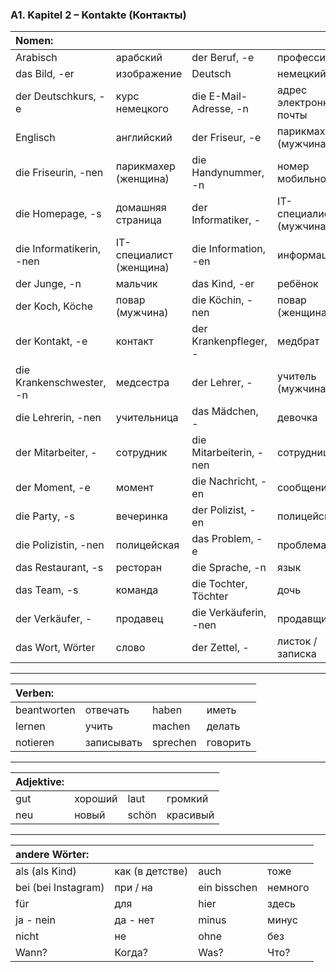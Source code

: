 ### A1. Kapitel 2 – Kontakte (Контакты)

| Nomen: ||||
|:---|:---|:---|:---|
| Arabisch | арабский | der Beruf, -e | профессия |
| das Bild, -er | изображение | Deutsch | немецкий |
| der Deutschkurs, -e | курс немецкого | die E-Mail-Adresse, -n | адрес электронной почты |
| Englisch | английский | der Friseur, -e | парикмахер (мужчина) |
| die Friseurin, -nen | парикмахер (женщина) | die Handynummer, -n | номер мобильного |
| die Homepage, -s | домашняя страница | der Informatiker, - | IT-специалист (мужчина) |
| die Informatikerin, -nen | IT-специалист (женщина) | die Information, -en | информация |
| der Junge, -n | мальчик | das Kind, -er | ребёнок |
| der Koch, Köche | повар (мужчина) | die Köchin, -nen | повар (женщина) |
| der Kontakt, -e | контакт | der Krankenpfleger, - | медбрат |
| die Krankenschwester, -n | медсестра | der Lehrer, - | учитель (мужчина) |
| die Lehrerin, -nen | учительница | das Mädchen, - | девочка |
| der Mitarbeiter, - | сотрудник | die Mitarbeiterin, -nen | сотрудница |
| der Moment, -e | момент | die Nachricht, -en | сообщение |
| die Party, -s | вечеринка | der Polizist, -en | полицейский |
| die Polizistin, -nen | полицейская | das Problem, -e | проблема |
| das Restaurant, -s | ресторан | die Sprache, -n | язык |
| das Team, -s | команда | die Tochter, Töchter | дочь |
| der Verkäufer, - | продавец | die Verkäuferin, -nen | продавщица |
| das Wort, Wörter | слово | der Zettel, - | листок / записка |

---

| Verben: ||||
|:---|:---|:---|:---|
| beantworten | отвечать | haben | иметь |
| lernen | учить | machen | делать |
| notieren | записывать | sprechen | говорить |

---

| Adjektive: ||||
|:---|:---|:---|:---|
| gut | хороший | laut | громкий |
| neu | новый | schön | красивый |

---

| andere Wörter: ||||
|:---|:---|:---|:---|
| als (als Kind) | как (в детстве) | auch | тоже |
| bei (bei Instagram) | при / на | ein bisschen | немного |
| für | для | hier | здесь |
| ja - nein | да - нет | minus | минус |
| nicht | не | ohne | без |
| Wann? | Когда? | Was? | Что? |
